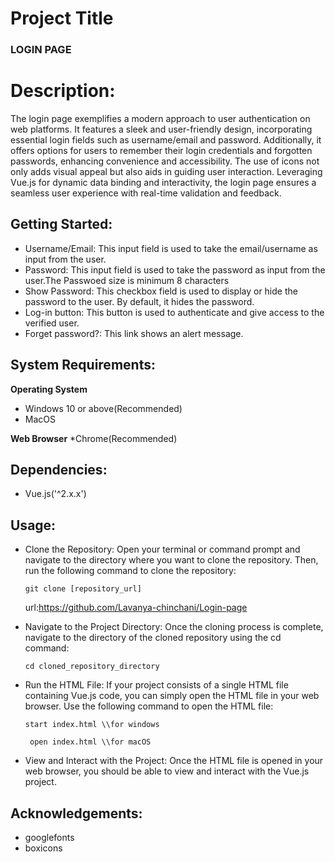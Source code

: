 
 #  Project Title
   ### LOGIN PAGE

 # Description:
The login page exemplifies a modern approach to user authentication on web platforms. It features a sleek and user-friendly design, incorporating essential login fields such as username/email and password. Additionally, it offers options for users to remember their login credentials and forgotten passwords, enhancing convenience and accessibility. The use of icons not only adds visual appeal but also aids in guiding user interaction. Leveraging Vue.js for dynamic data binding and interactivity, the login page ensures a seamless user experience with real-time validation and feedback. 

## Getting Started:
* Username/Email: This input field is used to take the email/username as input from the user.
* Password: This input field is used to take the password as input from the user.The Passwoed size is minimum 8 characters
* Show Password: This checkbox field is used to display or hide the password to the user. By default, it hides the password.
* Log-in button: This button is used to authenticate and give access to the verified user.
* Forget password?: This link shows an alert message.

## System Requirements:

**Operating System**
  * Windows 10 or above(Recommended)
  * MacOS
    
**Web Browser**
  *Chrome(Recommended)

## Dependencies:
 * Vue.js('^2.x.x')

## Usage:
 * Clone the Repository: Open your terminal or command prompt and navigate to the directory where you want to clone the repository.
    Then, run the following command to clone the repository:
    ```
    git clone [repository_url]
    ```
    url:https://github.com/Lavanya-chinchani/Login-page
  * Navigate to the Project Directory: Once the cloning process is complete, navigate to the directory of the cloned repository using the cd command:
    ```
    cd cloned_repository_directory
    ```
  * Run the HTML File: If your project consists of a single HTML file containing Vue.js code, you can simply open the HTML file in your web browser.
     Use the following command to open the HTML file:
    ```
    start index.html \\for windows
    ```

    ```
     open index.html \\for macOS
    ```
  * View and Interact with the Project: Once the HTML file is opened in your web browser, you should be able to view and interact with the Vue.js project.

## Acknowledgements:
 * googlefonts
 * boxicons



